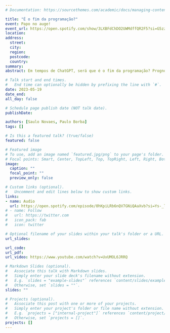 ```yaml
---
# Documentation: https://sourcethemes.com/academic/docs/managing-content/

title: "É o fim da programação?"
event: Papo no auge!
event_url: https://open.spotify.com/show/3LXBFdChDO2UWMdffQR2F5?si=G5zzQ9gHRSmBN7-hiWQ2ug&nd=1
location:
address:
  street:
  city:
  region:
  postcode:
  country:
summary:
abstract: Em tempos de ChatGPT, será que é o fim da programação? Prognósticos apocalípticos à parte, o episódio 135 do podcast Papo no Auge! conversa com o Professor Paulo Borba, diretor do Centro de Informática da UFPE, importante centro de ensino de tecnologia do país. Nessa troca de ideias, o Professor Paulo falou discursou sobre o conceito de programação e sobre a demanda por profissionais dessa área, além de falar sobre o impacto das inteligências artificiais no mercado de trabalho. Será que máquinas inteligentes substituirão seres humanos nos mais distintos ofícios? Ouça o episódio 135 do podcast Papo no Auge! e descubra.

# Talk start and end times.
#   End time can optionally be hidden by prefixing the line with `#`.
date: 2023-05-19
date_end: 
all_day: false

# Schedule page publish date (NOT talk date).
publishDate: 

authors: [Saulo Novaes, Paulo Borba]
tags: []

# Is this a featured talk? (true/false)
featured: false

# Featured image
# To use, add an image named `featured.jpg/png` to your page's folder. 
# Focal points: Smart, Center, TopLeft, Top, TopRight, Left, Right, BottomLeft, Bottom, BottomRight.
image:
  caption: ""
  focal_point: ""
  preview_only: false

# Custom links (optional).
#   Uncomment and edit lines below to show custom links.
links: 
- name: Audio
  url: https://open.spotify.com/episode/0hKpiLRb6nQV7GNiQAaXvb?si=Ys-_l3QBR-mgnsxT0H9pVw
# - name: Follow
#   url: https://twitter.com
#   icon_pack: fab
#   icon: twitter

# Optional filename of your slides within your talk's folder or a URL.
url_slides:

url_code:
url_pdf:
url_video: https://www.youtube.com/watch?v=UxUMOL6JRRQ

# Markdown Slides (optional).
#   Associate this talk with Markdown slides.
#   Simply enter your slide deck's filename without extension.
#   E.g. `slides = "example-slides"` references `content/slides/example-slides.md`.
#   Otherwise, set `slides = ""`.
slides: ""

# Projects (optional).
#   Associate this post with one or more of your projects.
#   Simply enter your project's folder or file name without extension.
#   E.g. `projects = ["internal-project"]` references `content/project/deep-learning/index.md`.
#   Otherwise, set `projects = []`.
projects: []
---
```

